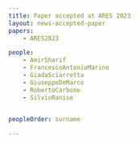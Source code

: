 ```yaml
---
title: Paper accepted at ARES 2023
layout: news-accepted-paper
papers:
    - ARES2023

people:
    - AmirSharif
    - FrancescoAntonioMarino
    - GiadaSciarretta
    - GiuseppeDeMarco
    - RobertoCarbone
    - SilvioRanise
    

peopleOrder: surname

---
```


